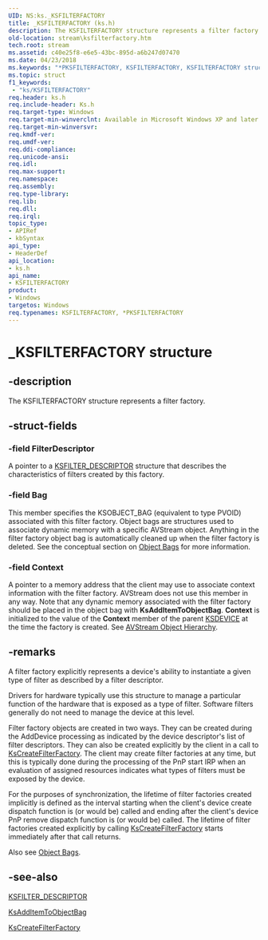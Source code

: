 ```yaml
---
UID: NS:ks._KSFILTERFACTORY
title: _KSFILTERFACTORY (ks.h)
description: The KSFILTERFACTORY structure represents a filter factory.
old-location: stream\ksfilterfactory.htm
tech.root: stream
ms.assetid: c40e25f8-e6e5-43bc-895d-a6b247d07470
ms.date: 04/23/2018
ms.keywords: "*PKSFILTERFACTORY, KSFILTERFACTORY, KSFILTERFACTORY structure [Streaming Media Devices], PKSFILTERFACTORY, PKSFILTERFACTORY structure pointer [Streaming Media Devices], _KSFILTERFACTORY, avstruct_def7ad6b-4cda-4677-abbc-3f8a458fbc87.xml, ks/KSFILTERFACTORY, ks/PKSFILTERFACTORY, stream.ksfilterfactory"
ms.topic: struct
f1_keywords:
 - "ks/KSFILTERFACTORY"
req.header: ks.h
req.include-header: Ks.h
req.target-type: Windows
req.target-min-winverclnt: Available in Microsoft Windows XP and later operating systems and in Microsoft DirectX 8.0 and later versions.
req.target-min-winversvr: 
req.kmdf-ver: 
req.umdf-ver: 
req.ddi-compliance: 
req.unicode-ansi: 
req.idl: 
req.max-support: 
req.namespace: 
req.assembly: 
req.type-library: 
req.lib: 
req.dll: 
req.irql: 
topic_type:
- APIRef
- kbSyntax
api_type:
- HeaderDef
api_location:
- ks.h
api_name:
- KSFILTERFACTORY
product:
- Windows
targetos: Windows
req.typenames: KSFILTERFACTORY, *PKSFILTERFACTORY
---
```


# _KSFILTERFACTORY structure


## -description


The KSFILTERFACTORY structure represents a filter factory.


## -struct-fields




### -field FilterDescriptor

A pointer to a <a href="https://docs.microsoft.com/windows-hardware/drivers/ddi/ks/ns-ks-_ksfilter_descriptor">KSFILTER_DESCRIPTOR</a> structure that describes the characteristics of filters created by this factory.


### -field Bag

This member specifies the KSOBJECT_BAG (equivalent to type PVOID) associated with this filter factory. Object bags are structures used to associate dynamic memory with a specific AVStream object. Anything in the filter factory object bag is automatically cleaned up when the filter factory is deleted. See the conceptual section on <a href="https://docs.microsoft.com/windows-hardware/drivers/stream/object-bags">Object Bags</a> for more information.


### -field Context

A pointer to a memory address that the client may use to associate context information with the filter factory. AVStream does not use this member in any way. Note that any dynamic memory associated with the filter factory should be placed in the object bag with <b>KsAddItemToObjectBag</b>. <b>Context</b> is initialized to the value of the <b>Context</b> member of the parent <a href="https://docs.microsoft.com/windows-hardware/drivers/ddi/ks/ns-ks-_ksdevice">KSDEVICE</a> at the time the factory is created. See <a href="https://docs.microsoft.com/windows-hardware/drivers/stream/avstream-object-hierarchy">AVStream Object Hierarchy</a>.


## -remarks



A filter factory explicitly represents a device's ability to instantiate a given type of filter as described by a filter descriptor.

Drivers for hardware typically use this structure to manage a particular function of the hardware that is exposed as a type of filter. Software filters generally do not need to manage the device at this level.

Filter factory objects are created in two ways. They can be created during the AddDevice processing as indicated by the device descriptor's list of filter descriptors. They can also be created explicitly by the client in a call to <a href="https://docs.microsoft.com/windows-hardware/drivers/ddi/ks/nf-ks-kscreatefilterfactory">KsCreateFilterFactory</a>. The client may create filter factories at any time, but this is typically done during the processing of the PnP start IRP when an evaluation of assigned resources indicates what types of filters must be exposed by the device.

For the purposes of synchronization, the lifetime of filter factories created implicitly is defined as the interval starting when the client's device create dispatch function is (or would be) called and ending after the client's device PnP remove dispatch function is (or would be) called. The lifetime of filter factories created explicitly by calling <a href="https://docs.microsoft.com/windows-hardware/drivers/ddi/ks/nf-ks-kscreatefilterfactory">KsCreateFilterFactory</a> starts immediately after that call returns.

Also see <a href="https://docs.microsoft.com/windows-hardware/drivers/stream/object-bags">Object Bags</a>.




## -see-also




<a href="https://docs.microsoft.com/windows-hardware/drivers/ddi/ks/ns-ks-_ksfilter_descriptor">KSFILTER_DESCRIPTOR</a>



<a href="https://docs.microsoft.com/windows-hardware/drivers/ddi/ks/nf-ks-ksadditemtoobjectbag">KsAddItemToObjectBag</a>



<a href="https://docs.microsoft.com/windows-hardware/drivers/ddi/ks/nf-ks-kscreatefilterfactory">KsCreateFilterFactory</a>
 

 

